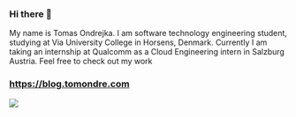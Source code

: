 ### Hi there 👋
My name is Tomas Ondrejka. I am software technology engineering student, studying at Via University College in Horsens, Denmark. Currently I am taking an internship at Qualcomm as a Cloud Engineering intern in Salzburg Austria. Feel free to check out my work

### https://blog.tomondre.com

![](https://visitor-badge.glitch.me/badge?page_id=tomondre.tomondre)
<!--
**tomondre/tomondre** is a ✨ _special_ ✨ repository because its `README.md` (this file) appears on your GitHub profile.

Here are some ideas to get you started:

- 🔭 I’m currently working on ...
- 🌱 I’m currently learning ...
- 👯 I’m looking to collaborate on ...
- 🤔 I’m looking for help with ...
- 💬 Ask me about ...
- 📫 How to reach me: ...
- 😄 Pronouns: ...
- ⚡ Fun fact: ...
-->
